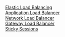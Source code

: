 [Elastic Load Balancing](Section-8/Elastic%20Load%20Balancing.md)</br>
[Application Load Balancer](Section-8/Application%20Load%20Balancing.md)</br>
[Network Load Balancer](Section-8/Network%20Load%20Balancing.md)</br>
[Gateway Load Balancer](Section-8/Gateway%20Load%20Balancing.md)</br>
[Sticky Sessions](Section-8/Sticky%20Sessions.md)

